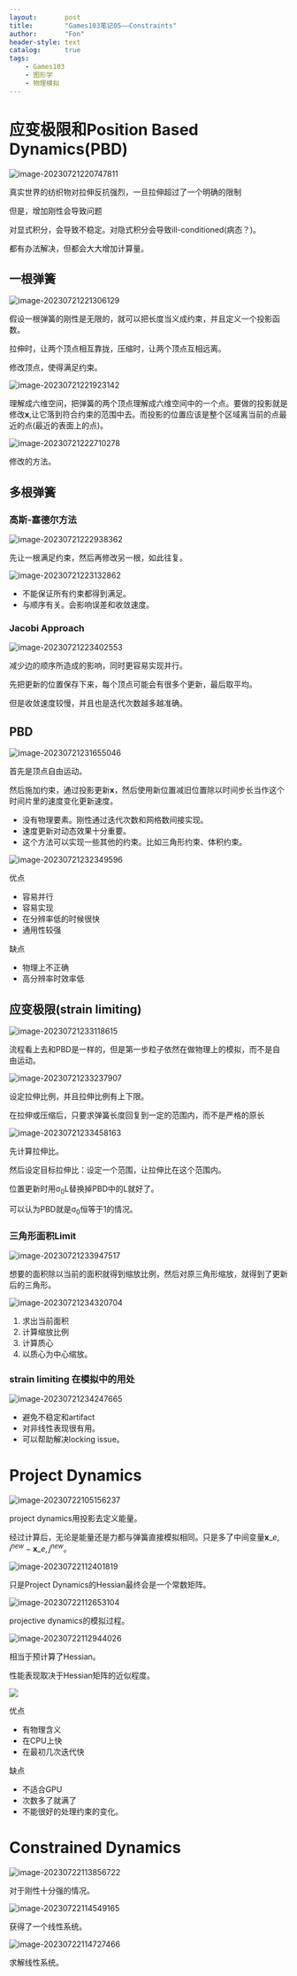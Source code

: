 ```yaml
---
layout:       post
title:        "Games103笔记05——Constraints"
author:       "Fon"
header-style: text
catalog:      true
tags:
    - Games103
    - 图形学
    - 物理模拟
---
```




# 应变极限和Position Based Dynamics(PBD)

![image-20230721220747811](https://raw.githubusercontent.com/achmli/achmli.github.io/master/img/Games103/05/StiffnessIssue.png)

真实世界的纺织物对拉伸反抗强烈，一旦拉伸超过了一个明确的限制

但是，增加刚性会导致问题

对显式积分，会导致不稳定。对隐式积分会导致ill-conditioned(病态？)。

都有办法解决，但都会大大增加计算量。

## 一根弹簧

![image-20230721221306129](https://raw.githubusercontent.com/achmli/achmli.github.io/master/img/Games103/05/SingleSpring.png)

假设一根弹簧的刚性是无限的，就可以把长度当义成约束，并且定义一个投影函数。

拉伸时，让两个顶点相互靠拢，压缩时，让两个顶点互相远离。

修改顶点，使得满足约束。

![image-20230721221923142](https://raw.githubusercontent.com/achmli/achmli.github.io/master/img/Games103/05/SingleSpring2.png)

理解成六维空间，把弹簧的两个顶点理解成六维空间中的一个点。要做的投影就是修改<strong>x</strong>,让它落到符合约束的范围中去。而投影的位置应该是整个区域离当前的点最近的点(最近的表面上的点)。

![image-20230721222710278](https://raw.githubusercontent.com/achmli/achmli.github.io/master/img/Games103/05/SingleSpring3.png)

修改的方法。

## 多根弹簧

### 高斯-塞德尔方法

![image-20230721222938362](https://raw.githubusercontent.com/achmli/achmli.github.io/master/img/Games103/05/MultiSpring.png)

先让一根满足约束，然后再修改另一根，如此往复。

![image-20230721223132862](https://raw.githubusercontent.com/achmli/achmli.github.io/master/img/Games103/05/MultiSpring2.png)

+ 不能保证所有约束都得到满足。
+ 与顺序有关。会影响误差和收敛速度。

### Jacobi Approach

![image-20230721223402553](https://raw.githubusercontent.com/achmli/achmli.github.io/master/img/Games103/05/MultiSpring3.png)

减少边的顺序所造成的影响，同时更容易实现并行。

先把更新的位置保存下来，每个顶点可能会有很多个更新，最后取平均。

但是收敛速度较慢，并且也是迭代次数越多越准确。

## PBD

![image-20230721231655046](https://raw.githubusercontent.com/achmli/achmli.github.io/master/img/Games103/05/PBD.png)

首先是顶点自由运动。

然后施加约束，通过投影更新<strong>x</strong>，然后使用新位置减旧位置除以时间步长当作这个时间片里的速度变化更新速度。

+ 没有物理要素。刚性通过迭代次数和网格数间接实现。
+ 速度更新对动态效果十分重要。
+ 这个方法可以实现一些其他的约束。比如三角形约束、体积约束。

![image-20230721232349596](https://raw.githubusercontent.com/achmli/achmli.github.io/master/img/Games103/05/ProCon.png)

优点

+ 容易并行 
+ 容易实现
+ 在分辨率低的时候很快
+ 通用性较强

缺点

+ 物理上不正确
+ 高分辨率时效率低

## 应变极限(strain limiting)

![image-20230721233118615](https://raw.githubusercontent.com/achmli/achmli.github.io/master/img/Games103/05/StrainLimit.png)

流程看上去和PBD是一样的，但是第一步粒子依然在做物理上的模拟，而不是自由运动。

![image-20230721233237907](https://raw.githubusercontent.com/achmli/achmli.github.io/master/img/Games103/05/SpringLimit.png)

设定拉伸比例，并且拉伸比例有上下限。

在拉伸或压缩后，只要求弹簧长度回复到一定的范围内，而不是严格的原长

![image-20230721233458163](https://raw.githubusercontent.com/achmli/achmli.github.io/master/img/Games103/05/SpringLimit2.png)

先计算拉伸比。

然后设定目标拉伸比：设定一个范围，让拉伸比在这个范围内。

位置更新时用σ<sub>0</sub>L替换掉PBD中的L就好了。

可以认为PBD就是σ<sub>0</sub>恒等于1的情况。

### 三角形面积Limit

![image-20230721233947517](https://raw.githubusercontent.com/achmli/achmli.github.io/master/img/Games103/05/AreaLimit.png)

想要的面积除以当前的面积就得到缩放比例，然后对原三角形缩放，就得到了更新后的三角形。

![image-20230721234320704](https://raw.githubusercontent.com/achmli/achmli.github.io/master/img/Games103/05/AreaLimit2.png)

1. 求出当前面积
2. 计算缩放比例
3. 计算质心
4. 以质心为中心缩放。

### strain limiting 在模拟中的用处

![image-20230721234247665](https://raw.githubusercontent.com/achmli/achmli.github.io/master/img/Games103/05/LimitSimulation.png)

+ 避免不稳定和artifact
+ 对非线性表现很有用。
+ 可以帮助解决locking issue。

# Project Dynamics

![image-20230722105156237](https://raw.githubusercontent.com/achmli/achmli.github.io/master/img/Games103/05/Projective.png)

project dynamics用投影去定义能量。

经过计算后，无论是能量还是力都与弹簧直接模拟相同。只是多了中间变量$\mathbf{x}\_{e,i}^{new}-\mathbf{x}\_{e,j}^{new}$。

![image-20230722112401819](https://raw.githubusercontent.com/achmli/achmli.github.io/master/img/Games103/05/Explained.png)

只是Project Dynamics的Hessian最终会是一个常数矩阵。

![image-20230722112653104](https://raw.githubusercontent.com/achmli/achmli.github.io/master/img/Games103/05/ProjectiveSimulation.png)

projective dynamics的模拟过程。

![image-20230722112944026](https://raw.githubusercontent.com/achmli/achmli.github.io/master/img/Games103/05/Steepest.png)

相当于预计算了Hessian。

性能表现取决于Hessian矩阵的近似程度。

![](https://raw.githubusercontent.com/achmli/achmli.github.io/master/img/Games103/05/ProCon2.png)

优点

+ 有物理含义
+ 在CPU上快
+ 在最初几次迭代快

缺点

+ 不适合GPU
+ 次数多了就满了
+ 不能很好的处理约束的变化。

# Constrained Dynamics

![image-20230722113856722](https://raw.githubusercontent.com/achmli/achmli.github.io/master/img/Games103/05/Constrained.png)

对于刚性十分强的情况。

![image-20230722114549165](https://raw.githubusercontent.com/achmli/achmli.github.io/master/img/Games103/05/Constrained2.png)

获得了一个线性系统。

![image-20230722114727466](https://raw.githubusercontent.com/achmli/achmli.github.io/master/img/Games103/05/Constrained3.png)

求解线性系统。

